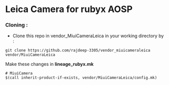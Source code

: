 # Leica Camera for rubyx AOSP
### Cloning :
- Clone this repo in vendor_MiuiCameraLeica in your working directory by :
```
git clone https://github.com/rajdeep-3305/vendor_miuicameraleica vendor/MiuiCameraLeica
```
Make these changes in **lineage_rubyx.mk**
```
# MiuiCamera
$(call inherit-product-if-exists, vendor/MiuiCameraLeica/config.mk)
```
